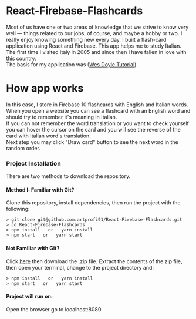 # React-Firebase-Flashcards
Most of us have one or two areas of knowledge that we strive to know very well — things related to our jobs, of course, and maybe a hobby or two. I really enjoy knowing something new every day. I built a flash-card application using React and Firebase. This app helps me to study Italian. The first time I visited Italy in 2005 and since then I have fallen in love with this country. 
<br>
The basis for my application was ([Wes Doyle Tutorial](https://www.youtube.com/watch?v=pKCAtlsn1Eo&t=2432s)).

# How app works
In this case, I store in Firebase 10 flashcards with English and Italian words. When you open a website you can see a flashcard with an English word and should try to remember it's meaning in Italian.
<br> 
If you can not remember the word translation or you want to check yourself you can hover the cursor on the card and you will see the reverse of the card with Italian word's translation.
<br>
Next step you may click "Draw card" button to see the next word in the random order.

### Project Installation
There are two methods to download the repository.

#### Method I: Familiar with Git?
Clone this repository, install dependencies, then run the project with the following:

```
> git clone git@github.com:artprofi91/React-Firebase-Flashcards.git
> cd React-Firebase-Flashcards
> npm install   or   yarn install
> npm start   or   yarn start
```

#### Not Familiar with Git?
Click [here](https://github.com/artprofi91/React-Firebase-Flashcards) then download the .zip file. Extract the contents of the zip file, then open your terminal, change to the project directory and:

```
> npm install   or   yarn install
> npm start   or   yarn start
```

#### Project will run on:
Open the browser go to localhost:8080
